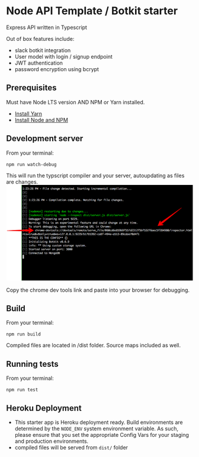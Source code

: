 # Node API Template / Botkit starter

Express API written in Typescript

Out of box features include:
- slack botkit integration
- User model with login / signup endpoint 
- JWT authentication 
- password encryption using bcrypt

## Prerequisites

Must have Node LTS version AND NPM or Yarn installed.

* [Install Yarn](https://yarnpkg.com/en/docs/install)
* [Install Node and NPM](https://nodejs.org/en/)


## Development server

From your terminal:
```
npm run watch-debug
```
This will run the typscript compiler and your server, autoupdating as files are changes.
![Screenshot](https://github.com/TrimAgency/node-api-template/blob/master/github/devtools-screenshot.png)

Copy the chrome dev tools link and paste into your browser for debugging.

## Build
From your terminal:
```
npm run build
```

Compiled files are located in /dist folder.  Source maps included as well.

## Running tests
From your terminal:
```
npm run test
```

## Heroku Deployment

* This starter app is Heroku deployment ready. Build environments are determined
  by the `NODE_ENV` system environment variable.  As such, please ensure that
  you set the appropriate Config Vars for your staging and production
  environments.
* compiled files will be served from `dist/` folder

